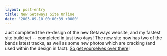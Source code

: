 ```yaml
---
layout: post-entry
title: New Getaways Site Online
date: '2003-09-10 00:00:39 +0000'
---
```

Just completed the re-design of the new Getaways website, and my fastest site build yet -- completed in just two days! The new site now has two of the bands latest tracks, as well as some new photos which are cracking (and used within the design in fact). [So get yourselves over there][1]!

[1]: http://thegetaways.co.uk/